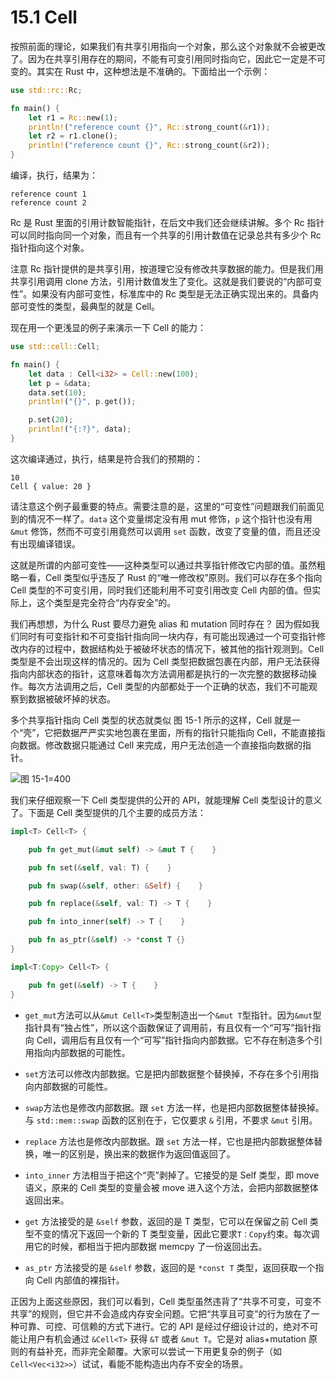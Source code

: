 # 15.1 Cell

按照前面的理论，如果我们有共享引用指向一个对象，那么这个对象就不会被更改了。因为在共享引用存在的期间，不能有可变引用同时指向它，因此它一定是不可变的。其实在 Rust 中，这种想法是不准确的。下面给出一个示例：

```rust
use std::rc::Rc;

fn main() {
    let r1 = Rc::new(1);
    println!("reference count {}", Rc::strong_count(&r1));
    let r2 = r1.clone();
    println!("reference count {}", Rc::strong_count(&r2));
}
```

编译，执行，结果为：

```
reference count 1
reference count 2
```

Rc 是 Rust 里面的引用计数智能指针，在后文中我们还会继续讲解。多个 Rc 指针可以同时指向同一个对象，而且有一个共享的引用计数值在记录总共有多少个 Rc 指针指向这个对象。

注意 Rc 指针提供的是共享引用，按道理它没有修改共享数据的能力。但是我们用共享引用调用 clone 方法，引用计数值发生了变化。这就是我们要说的“内部可变性”。如果没有内部可变性，标准库中的 Rc 类型是无法正确实现出来的。具备内部可变性的类型，最典型的就是 Cell。

现在用一个更浅显的例子来演示一下 Cell 的能力：

```rust
use std::cell::Cell;

fn main() {
    let data : Cell<i32> = Cell::new(100);
    let p = &data;
    data.set(10);
    println!("{}", p.get());

    p.set(20);
    println!("{:?}", data);
}
```

这次编译通过，执行，结果是符合我们的预期的：

```
10
Cell { value: 20 }
```

请注意这个例子最重要的特点。需要注意的是，这里的“可变性”问题跟我们前面见到的情况不一样了。`data` 这个变量绑定没有用 mut 修饰，`p` 这个指针也没有用 `&mut` 修饰，然而不可变引用竟然可以调用 `set` 函数，改变了变量的值，而且还没有出现编译错误。

这就是所谓的内部可变性——这种类型可以通过共享指针修改它内部的值。虽然粗略一看，Cell 类型似乎违反了 Rust 的“唯一修改权”原则。我们可以存在多个指向 Cell 类型的不可变引用，同时我们还能利用不可变引用改变 Cell 内部的值。但实际上，这个类型是完全符合“内存安全”的。

我们再想想，为什么 Rust 要尽力避免 alias 和 mutation 同时存在？
因为假如我们同时有可变指针和不可变指针指向同一块内存，有可能出现通过一个可变指针修改内存的过程中，数据结构处于被破坏状态的情况下，被其他的指针观测到。Cell 类型是不会出现这样的情况的。因为 Cell 类型把数据包裹在内部，用户无法获得指向内部状态的指针，这意味着每次方法调用都是执行的一次完整的数据移动操作。每次方法调用之后，Cell 类型的内部都处于一个正确的状态，我们不可能观察到数据被破坏掉的状态。

多个共享指针指向 Cell 类型的状态就类似 图 15-1 所示的这样，Cell 就是一个“壳”，它把数据严严实实地包裹在里面，所有的指针只能指向 Cell，不能直接指向数据。修改数据只能通过 Cell 来完成，用户无法创造一个直接指向数据的指针。

![](../images/Image00012.jpg "图 15-1=400")

我们来仔细观察一下 Cell 类型提供的公开的 API，就能理解 Cell 类型设计的意义了。下面是 Cell 类型提供的几个主要的成员方法：

```rust
impl<T> Cell<T> {

    pub fn get_mut(&mut self) -> &mut T {    }

    pub fn set(&self, val: T) {    }

    pub fn swap(&self, other: &Self) {    }

    pub fn replace(&self, val: T) -> T {    }

    pub fn into_inner(self) -> T {    }

    pub fn as_ptr(&self) -> *const T {}
}

impl<T:Copy> Cell<T> {

    pub fn get(&self) -> T {    }
}
```

* `get_mut`方法可以从`&mut Cell<T>`类型制造出一个`&mut T`型指针。因为`&mut`型指针具有“独占性”，所以这个函数保证了调用前，有且仅有一个“可写”指针指向 Cell，调用后有且仅有一个“可写”指针指向内部数据。它不存在制造多个引用指向内部数据的可能性。

* `set`方法可以修改内部数据。它是把内部数据整个替换掉，不存在多个引用指向内部数据的可能性。

* `swap`方法也是修改内部数据。跟 `set` 方法一样，也是把内部数据整体替换掉。与 `std::mem::swap` 函数的区别在于，它仅要求 `&` 引用，不要求 `&mut` 引用。

* `replace` 方法也是修改内部数据。跟 `set` 方法一样，它也是把内部数据整体替换，唯一的区别是，换出来的数据作为返回值返回了。

* `into_inner` 方法相当于把这个“壳”剥掉了。它接受的是 Self 类型，即 move 语义，原来的 Cell 类型的变量会被 move 进入这个方法，会把内部数据整体返回出来。

* `get` 方法接受的是 `&self` 参数，返回的是 T 类型，它可以在保留之前 Cell 类型不变的情况下返回一个新的 T 类型变量，因此它要求`T：Copy`约束。每次调用它的时候，都相当于把内部数据 memcpy 了一份返回出去。

* `as_ptr` 方法接受的是 `&self` 参数，返回的是 `*const T` 类型，返回获取一个指向 Cell 内部值的裸指针。

正因为上面这些原因，我们可以看到，Cell 类型虽然违背了“共享不可变，可变不共享”的规则，但它并不会造成内存安全问题。它把“共享且可变”的行为放在了一种可靠、可控、可信赖的方式下进行。它的 API 是经过仔细设计过的，绝对不可能让用户有机会通过 `&Cell<T>` 获得 `&T` 或者 `&mut T`。它是对 alias+mutation 原则的有益补充，而非完全颠覆。大家可以尝试一下用更复杂的例子（如 `Cell<Vec<i32>>`）试试，看能不能构造出内存不安全的场景。
